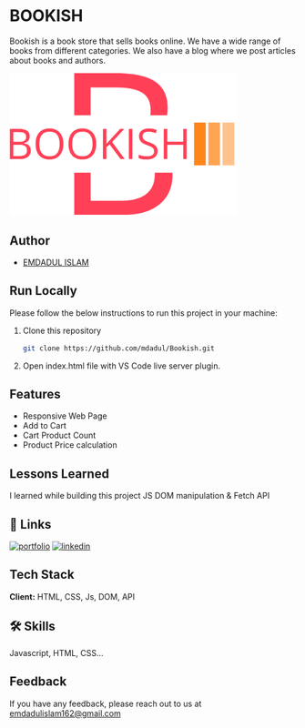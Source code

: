 
# BOOKISH

Bookish is a book store that sells books online. We have a wide range of books from different categories. We also have a blog where we post articles about books and authors.

<img src="https://github.com/mdadul/Bookish/blob/master/img/logo-no-background.png" width="400px">


## Author

- [EMDADUL ISLAM](https://github.com/mdadul/)


## Run Locally

Please follow the below instructions to run this project in your machine:

1. Clone this repository
   ```bash
   git clone https://github.com/mdadul/Bookish.git
   ```
2. Open index.html file with VS Code live server plugin.


## Features

- Responsive Web Page
- Add to Cart
- Cart Product Count
- Product Price calculation

## Lessons Learned

I learned while building this project JS DOM manipulation & Fetch API
## 🔗 Links
[![portfolio](https://img.shields.io/badge/my_portfolio-000?style=for-the-badge&logo=ko-fi&logoColor=white)](https://mdadul.github.io/)
[![linkedin](https://img.shields.io/badge/linkedin-0A66C2?style=for-the-badge&logo=linkedin&logoColor=white)](https://www.linkedin.com/in/emdadulislam/)


## Tech Stack

**Client:** HTML, CSS, Js, DOM, API


## 🛠 Skills
Javascript, HTML, CSS...


## Feedback

If you have any feedback, please reach out to us at emdadulislam162@gmail.com
